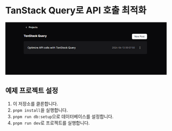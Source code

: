 # TanStack Query로 API 호출 최적화
![Demo Image](./screenshots/screenshot.png)

## 예제 프로젝트 설정
1. 이 저장소를 클론합니다.
2. `pnpm install`을 실행합니다.
3. `pnpm run db:setup`으로 데이터베이스를 설정합니다.
4. `pnpm run dev`로 프로젝트를 실행합니다.